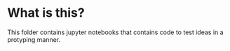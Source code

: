 # What is this? 
This folder contains jupyter notebooks that contains code to test ideas in a protyping manner.